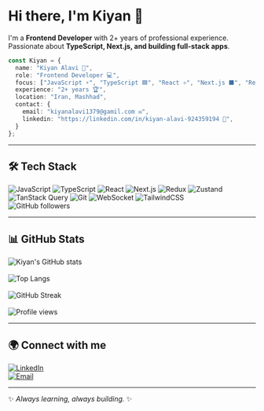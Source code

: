 # Hi there, I'm Kiyan 👋

I'm a **Frontend Developer** with 2+ years of professional experience.  
Passionate about **TypeScript, Next.js, and building full-stack apps**.  



```typescript
const Kiyan = {
  name: "Kiyan Alavi 👋",
  role: "Frontend Developer 💻",
  focus: ["JavaScript ⚡", "TypeScript 🟦", "React ⚛️", "Next.js ⬛", "Redux 🟪", "Zustand 🖤", "React Query 🔍", "Node.js 🟢"],
  experience: "2+ years 🏆",
  location: "Iran, Mashhad",
  contact: {
    email: "kiyanalavi1379@gamil.com ✉️",
    linkedin: "https://linkedin.com/in/kiyan-alavi-924359194 🔗",
  }
};
```
---

## 🛠 Tech Stack

![JavaScript](https://img.shields.io/badge/-JavaScript-F7DF1E?style=flat&logo=javascript&logoColor=000)
![TypeScript](https://img.shields.io/badge/-TypeScript-3178C6?style=flat&logo=typescript&logoColor=fff)
![React](https://img.shields.io/badge/-React-61DAFB?style=flat&logo=react&logoColor=000)
![Next.js](https://img.shields.io/badge/-Next.js-000000?style=flat&logo=nextdotjs&logoColor=fff)
![Redux](https://img.shields.io/badge/-Redux-764ABC?style=flat&logo=redux&logoColor=fff)
![Zustand](https://img.shields.io/badge/-Zustand-181717?style=flat&logo=zustand&logoColor=white)
![TanStack Query](https://img.shields.io/badge/-TanStack%20Query-FF4154?style=flat&logo=reactquery&logoColor=white)
![Git](https://img.shields.io/badge/-Git-F05032?style=flat&logo=git&logoColor=fff)
![WebSocket](https://img.shields.io/badge/-WebSocket-010101?style=flat&logo=socketdotio&logoColor=fff) 
![TailwindCSS](https://img.shields.io/badge/-tailwindcss-%2338B2AC.svg?style=flat&logo=tailwind-css&logoColor=white)
<br />
![GitHub followers](https://img.shields.io/github/followers/kiyan-alav?style=social)


---

## 📊 GitHub Stats

![Kiyan's GitHub stats](https://github-readme-stats.vercel.app/api?username=kiyan-alav&show_icons=true&theme=radical)  <br /><br />
![Top Langs](https://github-readme-stats.vercel.app/api/top-langs/?username=kiyan-alav&layout=compact&theme=radical) <br /><br />
![GitHub Streak](https://streak-stats.demolab.com?user=kiyan-alav&theme=radical&hide_border=true) <br /><br />
![Profile views](https://komarev.com/ghpvc/?username=kiyan-alav&color=blue)


---

## 🌍 Connect with me

[![LinkedIn](https://img.shields.io/badge/-LinkedIn-0A66C2?style=flat&logo=linkedin&logoColor=fff)](https://linkedin.com/in/kiyan-alavi-924359194)  
[![Email](https://img.shields.io/badge/-Email-D14836?style=flat&logo=gmail&logoColor=fff)](mailto:kiyanalavi1379@gamil.com)

---
✨ _Always learning, always building._ ✨
